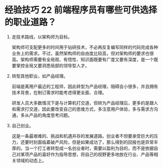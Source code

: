 # 经验技巧 22 前端程序员有哪些可供选择的职业道路？

1. 走技术路线，以架构师为目标。

   架构师可支配更多的时间用于钻研技术，不必再反复编写同样的代码完成各种业务上的需求。不过，虽然架构师的自由度比较高，但对架构师的要求也很高。架构师需要有全局观、有悟性、知识面既要有广度又要有深度，是一个既要掌控全局又要洞悉局部的领导型人才。

2. 转型其他职业，如产品经理。

   前端是离用户最近的工程师，因此转型为产品经理，阻碍会小很多，并且拥有技术背景，在制订需求时能考虑得更全面、合理。

   研发人员大多数情况下是与计算机打交道，但转为产品经理后，更多的是跟人和需求打交道，因此要改变自己的思维方式，多注意用户体验，多与需求方沟通，多从产品的角度思考问题。

3. 自己创业。

   这是一条最艰难的、挑战和机遇并存的发展道路。创业者不但要承受巨大的压力，还要时刻面临着破产风险，但是如果成功了，那么得到的回报也是异常丰厚的。当一个打工者转型成一名创业者时，需要以盈利为目的，而不是依据自己对某项产品的喜好作为指导思想，将自己的视野更多地放在行业、产品等相关领域的动态上。
